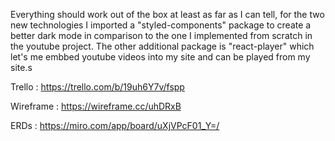 Everything should work out of the box at least as far as I can tell, for the two new technologies I imported a "styled-components" package to create a better dark mode in comparison to the one I implemented from scratch in the youtube project. The other additional package is "react-player" which let's me embbed youtube videos into my site and can be played from my site.s

Trello : https://trello.com/b/19uh6Y7v/fspp

Wireframe : https://wireframe.cc/uhDRxB

ERDs : https://miro.com/app/board/uXjVPcF01_Y=/
